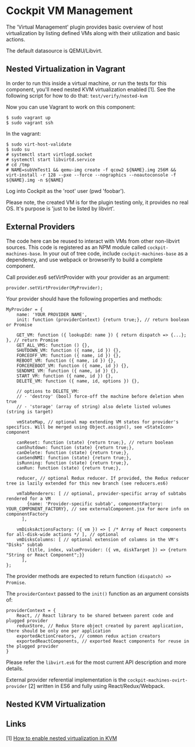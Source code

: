 # Cockpit VM Management
The 'Virtual Management' plugin provides basic overview of host virtualization by listing defined VMs along with their utilization and basic actions.

The default datasource is QEMU/Libvirt.

## Nested Virtualization in Vagrant

In order to run this inside a virtual machine, or run the tests for this component,
you'll need nested KVM virtualization enabled [1]. See the following script for how to
do that: ```test/verify/nested-kvm```

Now you can use Vagrant to work on this component:

    $ sudo vagrant up
    $ sudo vagrant ssh

In the vagrant:

    $ sudo virt-host-validate
    $ sudo su
    # systemctl start virtlogd.socket
    # systemctl start libvirtd.service
    # cd /tmp
    # NAME=subVmTest1 && qemu-img create -f qcow2 ${NAME}.img 256M && virt-install -r 128 --pxe --force --nographics --noautoconsole -f ${NAME}.img -n ${NAME}

Log into Cockpit as the 'root' user (pwd 'foobar').

Please note, the created VM is for the plugin testing only, it provides no real OS.
It's purpose is 'just to be listed by libvirt'.

## External Providers

The code here can be reused to interact with VMs from other non-libvirt sources.
This code is registered as an NPM module called ```cockpit-machines-base```. In
your out of tree code, include ```cockpit-machines-base``` as a dependency,
and use webpack or browserify to build a complete component.

Call provider.es6 setVirtProvider with your provider as an argument:

    provider.setVirtProvider(MyProvider);

Your provider should have the following properties and methods:

    MyProvider = {
        name: 'YOUR PROVIDER NAME',
        init: function (providerContext) {return true;}, // return boolean or Promise

        GET_VM: function ({ lookupId: name }) { return dispatch => {...}; }, // return Promise
        GET_ALL_VMS: function () {},
        SHUTDOWN_VM: function ({ name, id }) {},
        FORCEOFF_VM: function ({ name, id }) {},
        REBOOT_VM: function ({ name, id }) {},
        FORCEREBOOT_VM: function ({ name, id }) {},
        SENDNMI_VM: function ({ name, id }) {},
        START_VM: function ({ name, id }) {},
        DELETE_VM: function ({ name, id, options }) {},

        // options to DELETE_VM:
        // - 'destroy' (bool) force-off the machine before deletion when true
        // - 'storage' (array of string) also delete listed volumes (string is target)

        vmStateMap, // optional map extending VM states for provider's specifics. Will be merged using Object.assign(), see <StateIcon> component

        canReset: function (state) {return true;}, // return boolean
        canShutdown: function (state) {return true;},
        canDelete: function (state) {return true;},
        canSendNMI: function (state) {return true;},
        isRunning: function (state) {return true;},
        canRun: function (state) {return true;},

        reducer, // optional Redux reducer. If provided, the Redux reducer tree is lazily extended for this new branch (see reducers.es6)

        vmTabRenderers: [ // optional, provider-specific array of subtabs rendered for a VM
            {name: 'Provider-specific subtab', componentFactory: YOUR_COMPONENT_FACTORY}, // see externalComponent.jsx for more info on componentFactory
          ],

        vmDisksActionsFactory: ({ vm }) => [ /* Array of React components for all-disk-wide actions */ ], // optional
        vmDisksColumns: [ // optional extension of columns in the VM's "Disks" subtab
            {title, index, valueProvider: ({ vm, diskTarget }) => {return "String or React Component";}}
          ],
    };

The provider methods are expected to return function `(dispatch) => Promise`.

The `providerContext` passed to the `init()` function as an argument consists of:

    providerContext = {
        React, // React library to be shared between parent code and plugged provider
        reduxStore, // Redux Store object created by parent application, there should be only one per application
        exportedActionCreators, // common redux action creators
        exportedReactComponents, // exported React components for reuse in the plugged provider
    }

Please refer the `libvirt.es6` for the most current API description and more details.

External provider referential implementation is the `cockpit-machines-ovirt-provider` [2] written in ES6 and fully using React/Redux/Webpack.

## Nested KVM Virtualization

## Links
\[1\] [How to enable nested virtualization in KVM](https://fedoraproject.org/wiki/How_to_enable_nested_virtualization_in_KVM)
